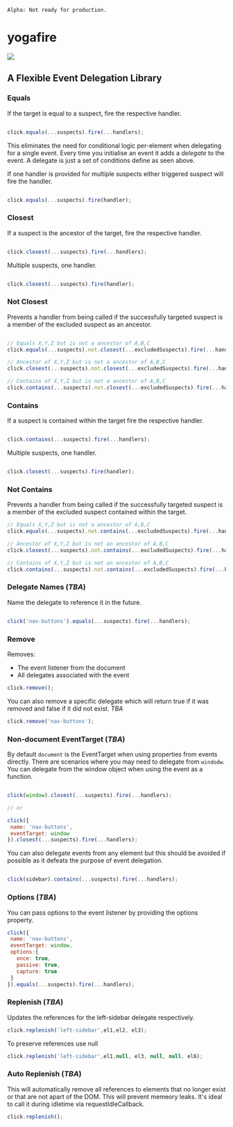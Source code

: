 ```
Alpha: Not ready for production.
```
# yogafire

<img src="https://preview.ibb.co/bYQGNa/yoga_fire.gif">

## A Flexible Event Delegation Library

### Equals 
If the target is equal to a suspect, fire the respective handler.
```javascript

click.equals(...suspects).fire(...handlers);
```
This eliminates the need for conditional logic per-element when delegating for a single event. 
Every time you initialise an event it adds a _delegate_ to the event. A delegate is just a set of conditions 
define as seen above.

If one handler is provided for multiple suspects either triggered suspect will fire the handler.
```javascript

click.equals(...suspects).fire(handler);
```
### Closest 
If a suspect is the ancestor of the target, fire the respective handler.
```javascript

click.closest(...suspects).fire(...handlers);
``` 
Multiple suspects, one handler.
```javascript

click.closest(...suspects).fire(handler);
```
### Not Closest
Prevents a handler from being called if the successfully targeted suspect is a member of the excluded suspect as an ancestor. 
```javascript

// Equals X,Y,Z but is not a ancestor of A,B,C
click.equals(...suspects).not.closest(...excludedSuspects).fire(...handlers);

// Ancestor of X,Y,Z but is not a ancestor of A,B,C
click.closest(...suspects).not.closest(...excludedSuspects).fire(...handlers);

// Contains of X,Y,Z but is not a ancestor of A,B,C
click.contains(...suspects).not.closest(...excludedSuspects).fire(...handlers);
```
### Contains 
If a suspect is contained within the target fire the respective handler.
```javascript

click.contains(...suspects).fire(...handlers);
``` 
Multiple suspects, one handler.
```javascript

click.closest(...suspects).fire(handler);
```
### Not Contains
Prevents a handler from being called if the successfully targeted suspect is a member of the excluded suspect contained within the target.

```javascript
// Equals X,Y,Z but is not a ancestor of A,B,C
click.equals(...suspects).not.contains(...excludedSuspects).fire(...handlers);

// Ancestor of X,Y,Z but is not an ancestor of A,B,C
click.closest(...suspects).not.contains(...excludedSuspects).fire(...handlers);

// Contains of X,Y,Z but is not an ancestor of A,B,C
click.contains(...suspects).not.contains(...excludedSuspects).fire(...handlers);
```

### Delegate Names (*TBA*) 
Name the delegate to reference it in the future. 
```javascript

click('nav-buttons').equals(...suspects).fire(...handlers);
```

### Remove 
Removes: 
- The event listener from the document
- All delegates associated with the event

```javascript
click.remove();
```
You can also remove a specific delegate which will return true if it was removed 
and false if it did not exist.
*TBA*
```javascript
click.remove('nav-buttons');
```


### Non-document EventTarget (*TBA*)
By default `document` is the EventTarget when using properties from events directly. 
There are scenarios where you may need to delegate from `windodw`.
You can delegate from the window object when using the event as a function.
```javascript

click(window).closest(...suspects).fire(...handlers);

// or 

click({
 name: 'nav-buttons',
 eventTarget: window
}).closest(...suspects).fire(...handlers);
``` 
You can also delegate events from any element but this should be avoided if possible as it defeats the purpose of event delegation.

```javascript

click(sidebar).contains(...suspects).fire(...handlers);
``` 

### Options (*TBA*)
You can pass options to the event listener by providing the options property.
```javascript
click({
 name: 'nav-buttons',
 eventTarget: window,
 options:{
   once: true,
   passive: true,
   capture: true
 }
}).equals(...suspects).fire(...handlers);
``` 

### Replenish (*TBA*)
Updates the references for the left-sidebar delegate respectively.
```javascript
click.replenish('left-sidebar',el1,el2, el3);
```
To preserve references use null
```javascript
click.replenish('left-sidebar',el1,null, el3, null, null, el6);
```
### Auto Replenish (*TBA*)
This will automatically remove all references to elements that no longer exist 
or that are not apart of the DOM. This will prevent memeory leaks.
It's ideal to call it during idletime via requestIdleCallback.
```javascript
click.replenish();
```
